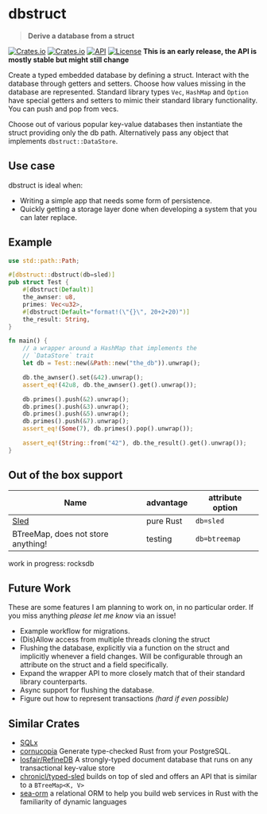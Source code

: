 # dbstruct

> **Derive a database from a struct**

[![Crates.io](https://img.shields.io/crates/v/dbstruct?style=flat-square)](https://crates.io/crates/dbstruct)
[![Crates.io](https://img.shields.io/crates/d/dbstruct?style=flat-square)](https://crates.io/crates/dbstruct)
[![API](https://docs.rs/dbstruct/badge.svg)](https://docs.rs/dbstruct)
[![License](https://img.shields.io/badge/license-MIT-blue?style=flat-square)](LICENSE-MIT)
**This is an early release, the API is mostly stable but might still change**

Create a typed embedded database by defining a struct. Interact with the database through getters and setters. Choose how values missing in the database are represented. Standard library types `Vec`, `HashMap` and `Option` have special getters and setters to mimic their standard library functionality. You can push and pop from vecs. 

Choose out of various popular key-value databases then instantiate the struct providing only the db path. Alternatively pass any object that implements `dbstruct::DataStore`. 


## Use case
dbstruct is ideal when:
- Writing a simple app that needs some form of persistence.
- Quickly getting a storage layer done when developing a system that you can later replace.


## Example
```rust
use std::path::Path;

#[dbstruct::dbstruct(db=sled)]
pub struct Test {
	#[dbstruct(Default)]
	the_awnser: u8,
	primes: Vec<u32>,
	#[dbstruct(Default="format!(\"{}\", 20+2+20)")]
	the_result: String,
}

fn main() {
	// a wrapper around a HashMap that implements the 
	// `DataStore` trait
	let db = Test::new(&Path::new("the_db")).unwrap();

	db.the_awnser().set(&42).unwrap();
	assert_eq!(42u8, db.the_awnser().get().unwrap());

	db.primes().push(&2).unwrap();
	db.primes().push(&3).unwrap();
	db.primes().push(&5).unwrap();
	db.primes().push(&7).unwrap();
	assert_eq!(Some(7), db.primes().pop().unwrap());

	assert_eq!(String::from("42"), db.the_result().get().unwrap());
}
```

## Out of the box support
| Name                                    | advantage | attribute option |
|-----------------------------------------|-----------|------------------|
| [Sled](https://crates.io/crates/sled)   | pure Rust | `db=sled`        |
| BTreeMap, does not store anything!      | testing   | `db=btreemap`    |

work in progress: rocksdb

## Future Work
These are some features I am planning to work on, in no particular order. If you miss anything *please let me know* via an issue!
- Example workflow for migrations.
- (Dis)Allow access from multiple threads cloning the struct
- Flushing the database, explicitly via a function on the struct and implicitly whenever a field changes. Will be configurable through an attribute on the struct and a field specifically.
- Expand the wrapper API to more closely match that of their standard library counterparts.
- Async support for flushing the database.
- Figure out how to represent transactions _(hard if even possible)_

## Similar Crates
- [SQLx](https://crates.io/crates/sqlx)
- [cornucopia](https://crates.io/crates/cornucopia) Generate type-checked Rust from your PostgreSQL.
- [losfair/RefineDB](git@github.com:losfair/RefineDB.git) A strongly-typed document database that runs on any transactional key-value store
- [chronicl/typed-sled](https://crates.io/crates/typed-sled) builds on top of sled and offers an API that is similar to a `BTreeMap<K, V>`
- [sea-orm](https://crates.io/crates/sea-orm) a relational ORM to help you build web services in Rust with the familiarity of dynamic languages
